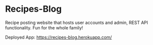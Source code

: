 # Recipes-Blog

Recipe posting website that hosts user accounts and admin, REST API functionality. Fun for the whole family!

Deployed App:
https://recipes-blog.herokuapp.com/

